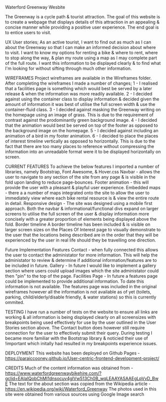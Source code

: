 Waterford Greenway Wesbite

The Greenway is a cycle path & tourist attraction.  The goal of this website is to create a webpage that displays details of this attraction in
an appealing & concise manner while providing a positive user experience.  The end goal is to entice users to visit.


UX
User stories;
As an active tourist, I want to find out as much as I can about the Greenway so that I can make an informed decision about where to visit.
I want to know my options for renting a bike & where to rent, where to stop along the way, & plan my route using a map as I may complete part
of the full route.  I want this information to be displayed clearly & to find what I'm looking for without sifting through much other
information.


WIREFRAMES
Project wireframes are available in the Wireframes folder.  After completing the wireframes I made a number of changes;
1 - I realised that a facilities page is something which would best be served by a later release & when the information was more readily 
    available.
2 - I decided against using the container class to display information & decided given the amount of information it was best of utilise 
    the full screen width & use the container-fluid class.
3 - I decided against masking the Greenway writing on the homepage using an image of grass.  This is due to the requirement of contrast 
    against the prodominantly green background image.
4 - I decided that the animation would best be served on top of the footer as opposed to the background image on the homepage.
5 - I decided against including an animation of a bird in my footer animation.
6 - I decided to place the places of interest timeline vertically as opposed to horizontally.  This is due to the fact that there are
    too many places to reference without compressing the information into an unreadable format were it to be displayed horizontally
    on screen.


CURRENT FEATURES
To achieve the below features I imported a number of libraries, namely Bootstrap, Font Awesome, & Hover.css
Navbar -            allows the user to navigate to any section of the site from any page & is visible in the fold upon landing to reduce 
                    page-bounces.
Footer animation -  this will provide the user with a pleasant & playful user experience.
Embedded maps -     there a a number of maps integrated onto the site to allow the user to immediately view where each bike rental resource is
                    & view the entire route in detail.
Responsive design - The site was designed using a mobile first approach.  Both the navbar & informational/functional divs expand on larger
                    screens to utilise the full screen of the user & display information more concisely with a greater proportion of elements
                    being displayed above the fold.
Border timeline     A border timeline has been included & is visible on larger screen sizes on the Places Of Interest page to visually
                    demonstrate to the user that the locations being described are in the order that they will be experienced by the user in
                    real life should they be travelling one direction.
                    
Future Implementation Features
Contact -           when fully connected this allows the user to contact the administator for more information.  This will help the administator
                    to review & determine if additional information/features are to be included in future.
Gallery -           In future I would like to implement a gallery section where users could upload images which the site administator could then
                    "pin" to the top of the page.
Facilities Page -   In future a features page could be implemented to provide additional information.  To date this information is not 
                    available.  The features page was included in the original wireframes however all the information is not available as of yet
                    (toilets, parking, child/elderly/disable friendly, & water stations) so this is currently ommited.


TESTING
I have run a number of tests on the website to ensure all links are working & all information is being displayed clearly on all screensizes with
breakpoints being used effectively for use by the user outlined in the User Stories section above.  The Contact button does however still require
connection for the user to effectively submit their query.
During testing I became more familiar with the Bootstrap library & noticied their use of !important which initally had resulted in my breakpoints
experience issues.


DEPLOYMENT
This website has been deployed on Github Pages -  https://paraiccooney.github.io/User-centric-frontend-development-project/


CREDITS
Much of the content information was obtained from - https://www.waterfordgreenwaybikehire.com/?gclid=EAIaIQobChMI1dnsocuv4gIVw513Ch0B_wqLEAAYASAAEgLpVvD_BwE
The text for the about section was copied from the Wikipedia article - https://en.wikipedia.org/wiki/Waterford_Greenway
The photos used in this site were obtained from various sources using Google Image search